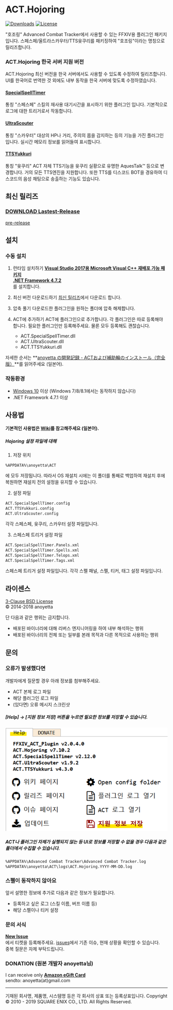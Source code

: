 # ACT.Hojoring
[![Downloads](https://img.shields.io/github/downloads/cosmolen/ACT.Hojoring_KR/total.svg)](https://github.com/cosmolen/ACT.Hojoring_KR/releases)
[![License](https://img.shields.io/badge/license-BSD--3--Clause-blue.svg)](https://github.com/anoyetta/ACT.Hojoring/blob/master/LICENSE)

"호조링"
Advanced Combat Tracker에서 사용할 수 있는 FFXIV용 플러그인 패키지입니다.
스페스페/울트라스카우터/TTS윳쿠리를 패키징하여 "호조링"이라는 명칭으로 릴리즈합니다.

### ACT.Hojoring 한국 서버 지원 버전
ACT.Hojoring 최신 버전을 한국 서버에서도 사용할 수 있도록 수정하여 릴리즈합니다.
UI를 한국어로 번역한 것 외에도 내부 동작을 한국 서버에 맞도록 수정하였습니다.

#### [SpecialSpellTimer](https://github.com/anoyetta/ACT.Hojoring/wiki/SpecialSpellTimer)
통칭 "스페스페"
스킬의 재사용 대기시간을 표시하기 위한 플러그인 입니다. 기본적으로 로그에 대한 트리거로서 작동합니다.

#### [UltraScouter](https://github.com/anoyetta/ACT.Hojoring/wiki/UltraScouter)
통칭 "스카우터"
대상의 HP나 거리, 주의의 몹을 감지하는 등의 기능을 가진 플러그인입니다. 실시간 메모리 정보를 읽어들여 표시합니다.

#### [TTSYukkuri](https://github.com/anoyetta/ACT.Hojoring/wiki/Yukkuri)
통칭 "윳쿠리"
ACT 자체 TTS기능을 윳쿠리 실황으로 유명한 AquesTalk&trade; 등으로 변경합니다. 거의 모든 TTS엔진을 지원합니다. 또한 TTS를 디스코드 BOT을 경유하여 디스코드의 음성 채팅으로 송출하는 기능도 있습니다.

## 최신 릴리즈
### **[DOWNLOAD Lastest-Release](https://github.com/cosmolen/ACT.Hojoring_KR/releases/latest)**
[pre-release](https://github.com/cosmolen/ACT.Hojoring_KR/releases)

## 설치
### 수동 설치
1. 런타임 설치하기
**[Visual Studio 2017용 Microsoft Visual C++ 재배포 가능 패키지](https://go.microsoft.com/fwlink/?LinkId=746572)**  
**[.NET Framework 4.7.2](https://www.microsoft.com/net/download/thank-you/net472)**  
를 설치합니다.

2. 최신 버전 다운로드하기
[최신 릴리즈](https://github.com/cosmolen/ACT.Hojoring_KR/releases/latest)에서 다운로드 합니다.

3. 압축 풀기
다운로드한 플러그인을 원하는 폴더에 압축 해제합니다.

4. ACT에 추가하기
ACT에 플러그인으로 추가합니다. 각 플러그인은 따로 등록해야 합니다.
필요한 플러그인만 등록해주세요. 물론 모두 등록해도 괜찮습니다. 
    * ACT.SpecialSpellTimer.dll
    * ACT.UltraScouter.dll
    * ACT.TTSYukkuri.dll

자세한 순서는 **[anoyetta の開発記録 - ACTおよび補助輪のインストール（完全版）](https://www.anoyetta.com/entry/hojoring-setup)**를 읽어주세요 (일본어).

### 작동환경
* [Windows 10](https://www.microsoft.com/software-download/windows10) 이상 (Windows 7/8/8.1에서는 동작하지 않습니다)
* .NET Framework 4.7.1 이상

## 사용법
**기본적인 사용법은 [Wiki](https://github.com/anoyetta/ACT.Hojoring/wiki)를 참고해주세요 (일본어).**

##### Hojoring 설정 파일에 대해
1. 저장 위치
```
%APPDATA%\anoyetta\ACT
```  
에 모두 저장됩니다. 따라서 OS 재설치 시에는 이 폴더를 통째로 백업하여 재설치 후에 복원하면 재설치 전의 설정을 유지할 수 있습니다.

2. 설정 파일
```
ACT.SpecialSpellTimer.config
ACT.TTSYukkuri.config
ACT.UltraScouter.config
```
각각 스페스페, 윳쿠리, 스카우터 설정 파일입니다.

3. 스페스페 트리거 설정 파일
```
ACT.SpecialSpellTimer.Panels.xml
ACT.SpecialSpellTimer.Spells.xml
ACT.SpecialSpellTimer.Telops.xml
ACT.SpecialSpellTimer.Tags.xml
```  
스페스페 트리거 설정 파일입니다. 각각 스펠 패널, 스펠, 티커, 태그 설정 파일입니다.

## 라이센스
[3-Clause BSD License](LICENSE)  
&copy; 2014-2018 anoyetta  

단 다음과 같은 행위는 금지합니다.
* 배포된 바이너리에 대해 리버스 엔지니어링을 하여 내부 해석하는 행위
* 배포된 바이너리의 전체 또는 일부를 본래 목적과 다른 목적으로 사용하는 행위

## 문의
### 오류가 발생했다면
개발자에게 질문할 경우 아래 정보를 첨부해주세요.
* ACT 본체 로그 파일
* 해당 플러그인 로그 파일
* (있다면) 오류 메시지 스크린샷

##### [Help] → [지원 정보 저장] 버튼을 누르면 필요한 정보를 저장할 수 있습니다.
![help](https://github.com/cosmolen/ACT.Hojoring_KR/blob/master/images/help.png?raw=true)

##### ACT나 플러그인 자체가 실행되지 않는 등 UI로 정보를 저장할 수 없을 경우 다음과 같은 폴더에서 수집할 수 있습니다.
```
%APPDATA%\Advanced Combat Tracker\Advanced Combat Tracker.log
%APPDATA%\anoyetta\ACT\logs\ACT.Hojoring.YYYY-MM-DD.log
```

### 스펠이 동작하지 않아요
앞서 설명한 정보에 추가로 다음과 같은 정보가 필요합니다.
* 등록하고 싶은 로그 (스킬 이름, 버프 이름 등)
* 해당 스펠이나 티커 설정

### 문의 서식
**[New Issue](https://github.com/anoyetta/ACT.Hojoring/issues/new/choose)**  
에서 티켓을 등록해주세요. [issues](https://github.com/cosmolen/ACT.Hojoring_KR/issues)에서 기존 이슈, 현재 상황을 확인할 수 있습니다.  
중복 질문은 자제 부탁드립니다. 

### DONATION (원본 개발자 anoyetta님)
I can receive only  **[Amazon eGift Card](https://www.amazon.com/dp/B004LLIKVU)**   
sendto: anoyetta(at)gmail.com

---
기재된 회사명, 제품명, 시스템명 등은 각 회사의 상표 또는 등록상표입니다.
Copyright &copy; 2010 - 2019 SQUARE ENIX CO., LTD. All Rights Reserved.
